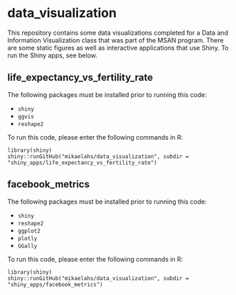 # data_visualization
This repository contains some data visualizations completed for a Data and Information Visualization class that was part of the MSAN program. There are some static figures as well as interactive applications that use Shiny. To run the Shiny apps, see below.

## life_expectancy_vs_fertility_rate

The following packages must be installed prior to running this code:

- `shiny`
- `ggvis`
- `reshape2`

To run this code, please enter the following commands in R:

```
library(shiny)
shiny::runGitHub("mikaelahs/data_visualization", subdir = "shiny_apps/life_expectancy_vs_fertility_rate")
```

## facebook_metrics

The following packages must be installed prior to running this code:

- `shiny`
- `reshape2`
- `ggplot2`
- `plotly`
- `GGally`

To run this code, please enter the following commands in R:

```
library(shiny)
shiny::runGitHub("mikaelahs/data_visualization", subdir = "shiny_apps/facebook_metrics")
```

